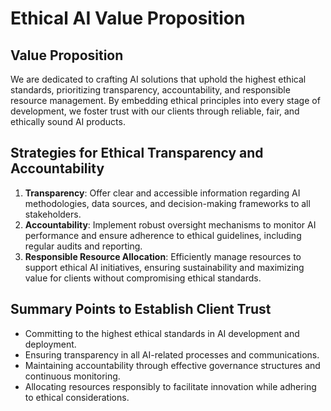 

# Ethical AI Value Proposition

## Value Proposition
We are dedicated to crafting AI solutions that uphold the highest ethical standards, prioritizing transparency, accountability, and responsible resource management. By embedding ethical principles into every stage of development, we foster trust with our clients through reliable, fair, and ethically sound AI products.

## Strategies for Ethical Transparency and Accountability
1. **Transparency**: Offer clear and accessible information regarding AI methodologies, data sources, and decision-making frameworks to all stakeholders.
2. **Accountability**: Implement robust oversight mechanisms to monitor AI performance and ensure adherence to ethical guidelines, including regular audits and reporting.
3. **Responsible Resource Allocation**: Efficiently manage resources to support ethical AI initiatives, ensuring sustainability and maximizing value for clients without compromising ethical standards.

## Summary Points to Establish Client Trust
- Committing to the highest ethical standards in AI development and deployment.
- Ensuring transparency in all AI-related processes and communications.
- Maintaining accountability through effective governance structures and continuous monitoring.
- Allocating resources responsibly to facilitate innovation while adhering to ethical considerations.